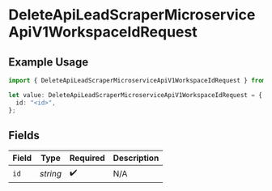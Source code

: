 # DeleteApiLeadScraperMicroserviceApiV1WorkspaceIdRequest

## Example Usage

```typescript
import { DeleteApiLeadScraperMicroserviceApiV1WorkspaceIdRequest } from "oppulence-backend-sdk/models/operations";

let value: DeleteApiLeadScraperMicroserviceApiV1WorkspaceIdRequest = {
  id: "<id>",
};
```

## Fields

| Field              | Type               | Required           | Description        |
| ------------------ | ------------------ | ------------------ | ------------------ |
| `id`               | *string*           | :heavy_check_mark: | N/A                |